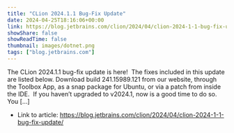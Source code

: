 ```yaml
---
title: "CLion 2024.1.1 Bug-Fix Update"
date: 2024-04-25T18:16:06+00:00
link: https://blog.jetbrains.com/clion/2024/04/clion-2024-1-1-bug-fix-update/
showShare: false
showReadTime: false
thumbnail: images/dotnet.png
tags: ["blog.jetbrains.com"]
---
```

The CLion 2024.1.1 bug-fix update is here!  The fixes included in this update are listed below. Download build 241.15989.121 from our website, through the Toolbox App, as a snap package for Ubuntu, or via a patch from inside the IDE.  If you haven’t upgraded to v2024.1, now is a good time to do so. You […]

- Link to article: https://blog.jetbrains.com/clion/2024/04/clion-2024-1-1-bug-fix-update/